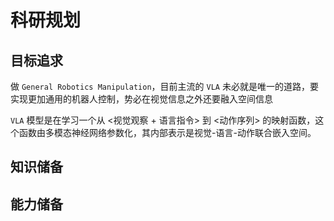 # 科研规划

## 目标追求

做 `General Robotics Manipulation`，目前主流的 `VLA` 未必就是唯一的道路，要实现更加通用的机器人控制，势必在视觉信息之外还要融入空间信息

`VLA` 模型是在学习一个从 <视觉观察 + 语言指令> 到 <动作序列> 的映射函数，这个函数由多模态神经网络参数化，其内部表示是视觉-语言-动作联合嵌入空间。

## 知识储备

## 能力储备
